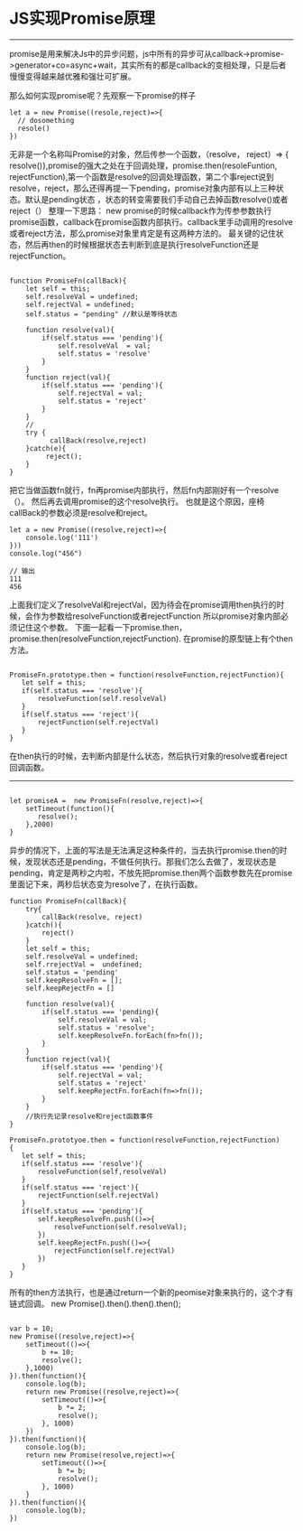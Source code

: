 # JS实现Promise原理

---

 promise是用来解决Js中的异步问题，js中所有的异步可从callback->promise->generator+co=async+wait，其实所有的都是callback的变相处理，只是后者慢慢变得越来越优雅和强壮可扩展。

那么如何实现promise呢？先观察一下promise的样子

```
let a = new Promise((resole,reject)=>{
  // dosomething
  resole()
})
```

无非是一个名称叫Promise的对象，然后传参一个函数，（resolve， reject）=> { resolve()},promise的强大之处在于回调处理，promise.then(resoleFuntion, rejectFunction),第一个函数是resolve的回调处理函数，第二个事reject说到resolve，reject，那么还得再提一下pending，promise对象内部有以上三种状态。默认是pending状态
，状态的转变需要我们手动自己去掉函数resolve()或者reject（）
整理一下思路： new promise的时候callback作为传参参数执行promise函数，callback在promise函数内部执行。callback里手动调用的resolve或者reject方法，那么promise对象里肯定是有这两种方法的。
最关键的记住状态，然后再then的时候根据状态去判断到底是执行resolveFunction还是rejectFunction。

```

function PromiseFn(callBack){
    let self = this;
    self.resolveVal = undefined;
    self.rejectVal = undefined;
    self.status = "pending" //默认是等待状态

    function resolve(val){
        if(self.status === 'pending'){
            self.resolveVal  = val;
            self.status = 'resolve'
        }
    }
    function reject(val){
        if(self.status === 'pending'){
            self.rejectVal = val;
            self.status = 'reject'
        }
    }
    //
    try {
          callBack(resolve,reject)
    }catch(e){
         reject();
    }
}

```

把它当做函数fn就行，fn再promise内部执行，然后fn内部刚好有一个resolve（）。
然后再去调用promise的这个resolve执行。
也就是这个原因，座椅callBack的参数必须是resolve和reject。

```
let a = new Promise((resolve,reject)=>{
    console.log('111')
}))
console.log("456")

// 输出
111
456
```

上面我们定义了resolveVal和rejectVal，因为待会在promise调用then执行的时候，会作为参数给resolveFunction或者rejectFunction
所以promise对象内部必须记住这个参数。
下面一起看一下promise.then，promise.then(resolveFunction,rejectFunction).
在promise的原型链上有个then方法。

 ```

PromiseFn.prototype.then = function(resolveFunction,rejectFunction){
    let self = this;
    if(self.status === 'resolve'){
        resolveFunction(self.resolveVal)
    }
    if(self.status === 'reject'){
        rejectFunction(self.rejectVal)
    }
}

 ```

在then执行的时候，去判断内部是什么状态，然后执行对象的resolve或者reject回调函数。

----

```

let promiseA =  new PromiseFn(resolve,reject)=>{
    setTimeout(function(){
       resolve();
    },2000)
}

```

异步的情况下，上面的写法是无法满足这种条件的，当去执行promise.then的时候，发现状态还是pending，不做任何执行。那我们怎么去做了，发现状态是pending，肯定是两秒之内啦，不放先把promise.then两个函数参数先在promise里面记下来，两秒后状态变为resolve了，在执行函数。

 ```
 function PromiseFn(callBack){
     try{
         callBack(resolve, reject)
     }catch(){
         reject()
     }
     let self = this;
     self.resolveVal = undefined;
     self.rrejectVal =  undefined;
     self.status = 'pending'
     self.keepResolveFn = [];
     self.keepRejectFn = []

     function resolve(val){
         if(self.status === 'pending){
             self.resolveVal = val;
             self.status = 'resolve';
             self.keepResolveFn.forEach(fn>fn());
         }
     }
     function reject(val){
         if(self.status === 'pending'){
             self.rejectVal = val;
             self.status = 'reject'
             self.keepRejectFn.forEach(fn=>fn());
         }
     }
     //执行先记录resolve和reject函数事件
 }

 PromiseFn.prototyoe.then = function(resolveFunction,rejectFunction)
{
    let self = this;
    if(self.status === 'resolve'){
        resolveFunction(self,resolveVal)
    }
    if(self.status === 'reject'){
        rejectFunction(self.rejectVal)
    }
    if(self.status === 'pending'){
        self.keepResolveFn.push(()=>{
            resolveFunction(self.resolveVal);
        })
        self.keepRejectFn.push(()=>{
            rejectFunction(self.rejectVal)
        })
    }
}

 ```

所有的then方法执行，也是通过return一个新的peomise对象来执行的，这个才有链式回调。
new Promise().then().then().then();

```

var b = 10;
new Promise((resolve,reject)=>{
    setTimeout(()=>{
        b += 10;
        resolve();
    },1000)
}).then(function(){
    console.log(b);
    return new Promise((resolve,reject)=>{
        setTimeout(()=>{
            b *= 2;
            resolve();
        }, 1000)
    })
}).then(function(){
    console.log(b);
    return new Promise(resolve,reject)=>{
        setTimeout(()=>{
            b *= b;
            resolve();
        }, 1000)
    }
}).then(function(){
    console.log(b);
})

```




